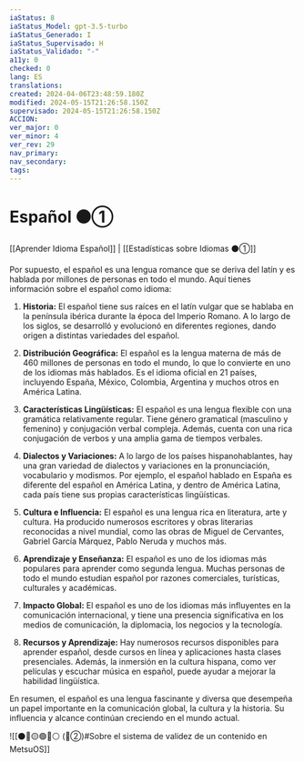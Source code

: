 ```yaml
---
iaStatus: 8
iaStatus_Model: gpt-3.5-turbo
iaStatus_Generado: I
iaStatus_Supervisado: H
iaStatus_Validado: "-"
a11y: 0
checked: 0
lang: ES
translations: 
created: 2024-04-06T23:48:59.180Z
modified: 2024-05-15T21:26:58.150Z
supervisado: 2024-05-15T21:26:58.150Z
ACCION: 
ver_major: 0
ver_minor: 4
ver_rev: 29
nav_primary: 
nav_secondary: 
tags:
---
```

# Español ⚫①

[[Aprender Idioma Español]] | [[Estadísticas sobre Idiomas ⚫①]]

Por supuesto, el español es una lengua romance que se deriva del latín y es hablada por millones de personas en todo el mundo. Aquí tienes información sobre el español como idioma:

1. **Historia:** El español tiene sus raíces en el latín vulgar que se hablaba en la península ibérica durante la época del Imperio Romano. A lo largo de los siglos, se desarrolló y evolucionó en diferentes regiones, dando origen a distintas variedades del español.
    
2. **Distribución Geográfica:** El español es la lengua materna de más de 460 millones de personas en todo el mundo, lo que lo convierte en uno de los idiomas más hablados. Es el idioma oficial en 21 países, incluyendo España, México, Colombia, Argentina y muchos otros en América Latina.
    
3. **Características Lingüísticas:** El español es una lengua flexible con una gramática relativamente regular. Tiene género gramatical (masculino y femenino) y conjugación verbal compleja. Además, cuenta con una rica conjugación de verbos y una amplia gama de tiempos verbales.
    
4. **Dialectos y Variaciones:** A lo largo de los países hispanohablantes, hay una gran variedad de dialectos y variaciones en la pronunciación, vocabulario y modismos. Por ejemplo, el español hablado en España es diferente del español en América Latina, y dentro de América Latina, cada país tiene sus propias características lingüísticas.
    
5. **Cultura e Influencia:** El español es una lengua rica en literatura, arte y cultura. Ha producido numerosos escritores y obras literarias reconocidas a nivel mundial, como las obras de Miguel de Cervantes, Gabriel García Márquez, Pablo Neruda y muchos más.
    
6. **Aprendizaje y Enseñanza:** El español es uno de los idiomas más populares para aprender como segunda lengua. Muchas personas de todo el mundo estudian español por razones comerciales, turísticas, culturales y académicas.
    
7. **Impacto Global:** El español es uno de los idiomas más influyentes en la comunicación internacional, y tiene una presencia significativa en los medios de comunicación, la diplomacia, los negocios y la tecnología.
    
8. **Recursos y Aprendizaje:** Hay numerosos recursos disponibles para aprender español, desde cursos en línea y aplicaciones hasta clases presenciales. Además, la inmersión en la cultura hispana, como ver películas y escuchar música en español, puede ayudar a mejorar la habilidad lingüística.
    

En resumen, el español es una lengua fascinante y diversa que desempeña un papel importante en la comunicación global, la cultura y la historia. Su influencia y alcance continúan creciendo en el mundo actual.

![[⚫🔴🟡🟢🔵⚪ (🔴②)#Sobre el sistema de validez de un contenido en MetsuOS]]